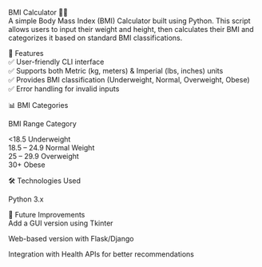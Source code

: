 BMI Calculator 🏋️‍♂️<br>
A simple Body Mass Index (BMI) Calculator built using Python. This script allows users to input their weight and height, then calculates their BMI and categorizes it based on standard BMI classifications.<br>

🚀 Features<br>
✅ User-friendly CLI interface<br>
✅ Supports both Metric (kg, meters) & Imperial (lbs, inches) units<br>
✅ Provides BMI classification (Underweight, Normal, Overweight, Obese)<br>
✅ Error handling for invalid inputs<br>

📊 BMI Categories<br>

BMI Range	Category<br>

<18.5	        Underweight<br>
18.5 – 24.9 	Normal Weight<br>
25 – 29.9	    Overweight<br>
30+          	Obese<br>

🛠️ Technologies Used<br>

Python 3.x<br>

🎯 Future Improvements<br>
Add a GUI version using Tkinter<br>

Web-based version with Flask/Django<br>

Integration with Health APIs for better recommendations<br>
